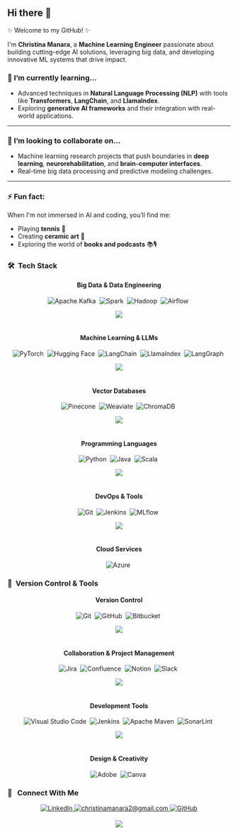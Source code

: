 ## Hi there 👋
✨ Welcome to my GitHub! ✨

I'm **Christina Manara**, a **Machine Learning Engineer** passionate about building cutting-edge AI solutions, leveraging big data, and developing innovative ML systems that drive impact.


### 🌱 I’m currently learning...
- Advanced techniques in **Natural Language Processing (NLP)** with tools like **Transformers**, **LangChain**, and **LlamaIndex**.
- Exploring **generative AI frameworks** and their integration with real-world applications.

---

### 👯 I’m looking to collaborate on...
- Machine learning research projects that push boundaries in **deep learning**, **neurorehabilitation**, and **brain-computer interfaces**.
- Real-time big data processing and predictive modeling challenges.

---

### ⚡ Fun fact:
When I'm not immersed in AI and coding, you’ll find me:
- Playing **tennis** 🎾
- Creating **ceramic art** 🏺
- Exploring the world of **books and podcasts** 📚🎙

### 🛠 &nbsp;Tech Stack

<div align="center">

#### Big Data & Data Engineering
![Apache Kafka](https://img.shields.io/badge/Apache%20Kafka-000?style=for-the-badge&logo=apachekafka)&nbsp;
![Spark](https://img.shields.io/badge/Apache%20Spark-E25A1C?style=for-the-badge&logo=apachespark&logoColor=white)&nbsp;
![Hadoop](https://img.shields.io/badge/Hadoop-66CCFF?style=for-the-badge&logo=apachehadoop&logoColor=white)&nbsp;
![Airflow](https://img.shields.io/badge/Airflow-0175B5?style=for-the-badge&logo=apacheairflow&logoColor=white)&nbsp;

<img src="https://user-images.githubusercontent.com/73097560/115834477-dbab4500-a447-11eb-908a-139a6edaec5c.gif"><br><br>

#### Machine Learning & LLMs
![PyTorch](https://img.shields.io/badge/PyTorch-EE4C2C?style=for-the-badge&logo=pytorch&logoColor=white)&nbsp;
![Hugging Face](https://img.shields.io/badge/Hugging%20Face-FF7A8D?style=for-the-badge&logo=huggingface&logoColor=white)&nbsp;
![LangChain](https://img.shields.io/badge/LangChain-35D485?style=for-the-badge&logo=langchain&logoColor=white)&nbsp;
![LlamaIndex](https://img.shields.io/badge/LlamaIndex-9B79B0?style=for-the-badge&logo=llamaindex&logoColor=white)&nbsp;
![LangGraph](https://img.shields.io/badge/LangGraph-0062CC?style=for-the-badge)&nbsp;

<img src="https://user-images.githubusercontent.com/73097560/115834477-dbab4500-a447-11eb-908a-139a6edaec5c.gif"><br><br>

#### Vector Databases
![Pinecone](https://img.shields.io/badge/Pinecone-0093D0?style=for-the-badge&logo=pinecone&logoColor=white)&nbsp;
![Weaviate](https://img.shields.io/badge/Weaviate-5F5F5F?style=for-the-badge&logo=weaviate&logoColor=white)&nbsp;
![ChromaDB](https://img.shields.io/badge/ChromaDB-FF6347?style=for-the-badge&logo=chroma&logoColor=white)&nbsp;

<img src="https://user-images.githubusercontent.com/73097560/115834477-dbab4500-a447-11eb-908a-139a6edaec5c.gif"><br><br>

#### Programming Languages
![Python](https://img.shields.io/badge/python-3670A0?style=for-the-badge&logo=python&logoColor=ffdd54)&nbsp;
![Java](https://img.shields.io/badge/java-%23ED8B00.svg?style=for-the-badge&logo=java&logoColor=white)&nbsp;
![Scala](https://img.shields.io/badge/Scala-DC322F?style=for-the-badge&logo=scala&logoColor=white)&nbsp;

<img src="https://user-images.githubusercontent.com/73097560/115834477-dbab4500-a447-11eb-908a-139a6edaec5c.gif"><br><br>

#### DevOps & Tools
![Git](https://img.shields.io/badge/git-F05032?style=for-the-badge&logo=git&logoColor=white)&nbsp;
![Jenkins](https://img.shields.io/badge/Jenkins-D24939?style=for-the-badge&logo=jenkins&logoColor=white)&nbsp;
![MLflow](https://img.shields.io/badge/MLflow-4E8F41?style=for-the-badge&logo=mlflow&logoColor=white)&nbsp;

<img src="https://user-images.githubusercontent.com/73097560/115834477-dbab4500-a447-11eb-908a-139a6edaec5c.gif"><br><br>

#### Cloud Services
![Azure](https://img.shields.io/badge/Microsoft%20Azure-0078D4?style=for-the-badge&logo=microsoftazure&logoColor=white)&nbsp;

</div>

### 🧰 &nbsp;Version Control & Tools 

<div align="center">

#### Version Control
![Git](https://img.shields.io/badge/git-%23F05033.svg?style=for-the-badge&logo=git&logoColor=white)&nbsp;
![GitHub](https://img.shields.io/badge/github-%23121011.svg?style=for-the-badge&logo=github&logoColor=white)&nbsp;
![Bitbucket](https://img.shields.io/badge/bitbucket-%230047B3.svg?style=for-the-badge&logo=bitbucket&logoColor=white)&nbsp;

<img src="https://user-images.githubusercontent.com/73097560/115834477-dbab4500-a447-11eb-908a-139a6edaec5c.gif"><br><br>

#### Collaboration & Project Management
![Jira](https://img.shields.io/badge/jira-%230A0FFF.svg?style=for-the-badge&logo=jira&logoColor=white)&nbsp;
![Confluence](https://img.shields.io/badge/confluence-%23172BF4.svg?style=for-the-badge&logo=confluence&logoColor=white)&nbsp;
![Notion](https://img.shields.io/badge/Notion-%23000000.svg?style=for-the-badge&logo=notion&logoColor=white)&nbsp;
![Slack](https://img.shields.io/badge/Slack-4A154B?style=for-the-badge&logo=slack&logoColor=white)&nbsp;

<img src="https://user-images.githubusercontent.com/73097560/115834477-dbab4500-a447-11eb-908a-139a6edaec5c.gif"><br><br>

#### Development Tools
![Visual Studio Code](https://img.shields.io/badge/Visual%20Studio%20Code-0078d7.svg?style=for-the-badge&logo=visual-studio-code&logoColor=white)&nbsp;
![Jenkins](https://img.shields.io/badge/jenkins-%232C5263.svg?style=for-the-badge&logo=jenkins&logoColor=white)&nbsp;
![Apache Maven](https://img.shields.io/badge/Apache%20Maven-C71A36?style=for-the-badge&logo=Apache%20Maven&logoColor=white)&nbsp;
![SonarLint](https://img.shields.io/badge/SonarLint-CB2029?style=for-the-badge&logo=SONARLINT&logoColor=white)&nbsp;

<img src="https://user-images.githubusercontent.com/73097560/115834477-dbab4500-a447-11eb-908a-139a6edaec5c.gif"><br><br>

#### Design & Creativity
![Adobe](https://img.shields.io/badge/adobe-%23FF0000.svg?style=for-the-badge&logo=adobe&logoColor=white)&nbsp;
![Canva](https://img.shields.io/badge/Canva-%2300C4CC.svg?style=for-the-badge&logo=Canva&logoColor=white)&nbsp;

</div>

<!--Contact Section--> 
### 🤝 &nbsp; Connect With Me
<div align="center">
 <a href="https://www.linkedin.com/in/christina-manara" target="_blank">
<img src="https://img.shields.io/badge/linkedin-%231E77B5.svg?&style=for-the-badge&logo=linkedin&logoColor=white" alt="LinkedIn" style="margin-bottom: 5px;" />
</a>

<a href="mailto:christinamanara2@gmail.com" target="_blank">
<img src="https://img.shields.io/badge/Gmail-D14836?style=for-the-badge&logo=gmail&logoColor=white" alt="christinamanara2@gmail.com" style="margin-bottom: 5px;" />
</a>

<a href="https://github.com/ChristinaManara" target="_blank">
<img src="https://img.shields.io/badge/GitHub-100000?style=for-the-badge&logo=github&logoColor=white" alt="GitHub" style="margin-bottom: 5px;" />
</a>
</div>

<!--Footer--> 
<p align="center">
  <img src="https://capsule-render.vercel.app/api?type=waving&color=gradient&height=65&section=footer"/>
</p>

